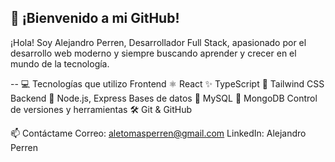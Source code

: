 ## 👋 ¡Bienvenido a mi GitHub!

¡Hola! Soy Alejandro Perren, Desarrollador Full Stack, apasionado por el desarrollo web moderno y siempre buscando aprender y crecer en el mundo de la tecnología.

-- 
💻 Tecnologías que utilizo
Frontend
⚛️ React
✨ TypeScript
🎨 Tailwind CSS
Backend
🚀 Node.js, Express
Bases de datos
💾 MySQL
🍃 MongoDB
Control de versiones y herramientas
🛠️ Git & GitHub


📫 Contáctame
Correo: aletomasperren@gmail.com
LinkedIn: Alejandro Perren
